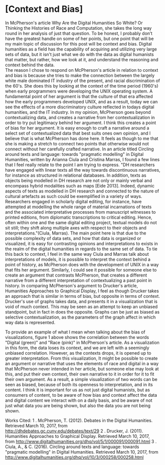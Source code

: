 # [Context and Bias]

In McPherson's article Why Are the Digital Humanities So White? Or Thinking the Histories of Race and Computation, she takes the long way round in her analysis of just that question. To be honest, I probably don’t have the greatest handle on some of her points, but one point that will be my main topic of discussion for this post will be context and bias. Digital humanities as a field has the capability of acquiring and utilizing very large sets of data, but it isn't just what we do with the data as digital humanists that matter, but rather, how we look at it, and understand the reasoning and context behind the data.  
The reason I chose to respond on McPherson's article in relation to context and bias is because she tries to make the connection between the largely white male dominated IT industry of the present, and racial discrimination of the 60's. She does this by looking at the context of the time period (1960's) when early programmers were developing the UNIX operating system. A fundamental point of her argument is that the culture of that era affected how the early programmers developed UNIX, and as a result, today we can see the effects of a more discriminatory culture reflected in todays digital humanities, and the IT industry.
In my opinion, McPherson goes beyond contextualizing data, and creates a narrative from her contextualization in order to try put legitimacy behind her argument. I think this creates a point of bias for her argument. It is easy enough to craft a narrative around a select set of contextualized data that best suits ones own opinion, and I believe that is what McPherson has done here. It feels as though to me that she is making a stretch to connect two points that otherwise would not connect without her carefully crafted narrative.
In an article titled Circling around texts and language: towards "pragmatic modelling" in Digital Humanities, written by Arianna Ciula and Cristina Marras, I found a few lines that I feel really relate to the point I am trying to express. "DH researchers have engaged with linear texts all the way towards discontinuous narratives, for instance as structured in relational databases. In addition, texts as objects being modelled in DH research are not only or mainly verbal and encompass hybrid modalities such as maps [Eide 2013]. Indeed, dynamic aspects of texts as modelled in DH research and connected to the nature of cultural artefacts as such could be exemplified in a variety of ways. Researchers engaged in scholarly digital editing, for instance, have attempted at modelling the whole range of material incarnations of texts and the associated interpretative processes from manuscript witnesses to printed editions, from diplomatic transcriptions to critical editing. Hence, often within one and the same digital editing project, textual models do not sit still; they shift along multiple axes with respect to their objects and interpretations."(Ciula, Marras). The main point here is that due to the possible complexity of data sets, and how that data is organized or visualized, it is easy for contrasting opinions and interpretations to exists in the realm of the digital humanities in regards to the same set of data. To tie this back to context, I feel in the same way Ciula and Marras talk about interpretations of models, it is possible to interpret the context behind a point of history, as McPherson does with the development of UNIX in a way that fits her argument. Similarly, I could see it possible for someone else to create an argument that contrasts McPherson, that creates a different narrative from a different interpretation of contextualizing a past point in history.
In comparing McPherson's argument to Drucker's article, Humanities Approaches to Graphical Display, I feel as though Drucker takes an approach that is similar in terms of bias, but opposite in terms 
of context. Drucker's use of graphs takes data, and presents it in a visualization that is void of much context. This may be seen as an attempt to keep an unbiased standpoint, but in fact in does the opposite. Graphs can be just as biased as selective contextualization, as the parameters of the graph affect in which way data is represented.  


To provide an example of what I mean when talking about the bias of visualizations, figure 1 above shows the correlation between the words "Digital (green)" and "Race (pink)" in McPherson's article. As a visualization in this form, the data loses its context, and we are left with a seemingly unbiased correlation. However, as the contexts drops, it is opened up to greater interpretation. From this visualization, It might be possible to create an argument or narrative that uses the elements of race and digital in a way that McPherson never intended in her article, but someone else may look at this, and put their own context, their own narrative to it in order for it to fit their own argument. As a result, a simple visualization of two words can be seen as biased, because of both its openness to interpretation, and in its content.
I think it is important for us as not just digital humanists, but as consumers of content, to be aware of how bias and context affect the data and digital content we interact with on a daily basis, and be aware of not just what data you are being shown, but also the data you are not being shown. 

Works Cited: 
1 . McPherson, T. (2012). Debates in the Digital Humanities. Retrieved March 10, 2017, from http://dhdebates.gc.cuny.edu/debates/text/29 
2 . Drucker, J. (2011). Humanities Approaches to Graphical Display. Retrieved March 10, 2017, from http://www.digitalhumanities.org/dhq/vol/5/1/000091/000091.html 
3 . Ciula, A., & C. (2016). Circling around texts and language: towards "pragmatic modelling" in Digital Humanities. Retrieved March 10, 2017, from http://www.digitalhumanities.org/dhq/vol/10/3/000258/000258.html 
